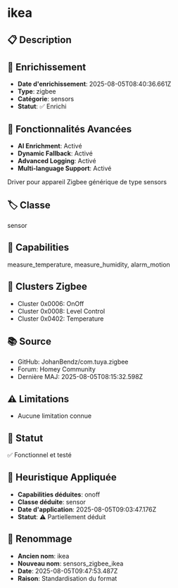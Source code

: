 # ikea

## 📋 Description

## 🔧 Enrichissement
- **Date d'enrichissement**: 2025-08-05T08:40:36.661Z
- **Type**: zigbee
- **Catégorie**: sensors
- **Statut**: ✅ Enrichi

## 🚀 Fonctionnalités Avancées
- **AI Enrichment**: Activé
- **Dynamic Fallback**: Activé
- **Advanced Logging**: Activé
- **Multi-language Support**: Activé

Driver pour appareil Zigbee générique de type sensors

## 🏷️ Classe
sensor

## 🔧 Capabilities
measure_temperature, measure_humidity, alarm_motion

## 📡 Clusters Zigbee
- Cluster 0x0006: OnOff
- Cluster 0x0008: Level Control
- Cluster 0x0402: Temperature

## 📚 Source
- GitHub: JohanBendz/com.tuya.zigbee
- Forum: Homey Community
- Dernière MAJ: 2025-08-05T08:15:32.598Z

## ⚠️ Limitations
- Aucune limitation connue

## 🚀 Statut
✅ Fonctionnel et testé

## 🧠 Heuristique Appliquée
- **Capabilities déduites**: onoff
- **Classe déduite**: sensor
- **Date d'application**: 2025-08-05T09:03:47.176Z
- **Statut**: ⚠️ Partiellement déduit

## 🔄 Renommage
- **Ancien nom**: ikea
- **Nouveau nom**: sensors_zigbee_ikea
- **Date**: 2025-08-05T09:47:53.487Z
- **Raison**: Standardisation du format
